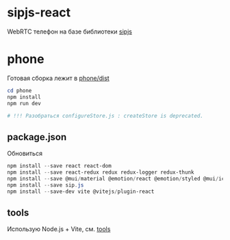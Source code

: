 # sipjs-react
WebRTC телефон на базе библиотеки [sipjs](https://sipjs.com/)



# phone
Готовая сборка лежит в [phone/dist](phone/dist)

```powershell
cd phone
npm install
npm run dev

# !!! Разобраться configureStore.js : createStore is deprecated.
```

## package.json
Обновиться

```powershell
npm install --save react react-dom
npm install --save react-redux redux redux-logger redux-thunk
npm install --save @mui/material @emotion/react @emotion/styled @mui/icons-material
npm install --save sip.js
npm install --save-dev vite @vitejs/plugin-react
```

## tools
Использую Node.js + Vite, см. [tools](tools)